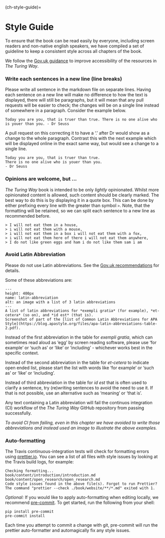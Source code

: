 (ch-style-guide)=
# Style Guide

To ensure that the book can be read easily by everyone, including screen readers and non-native english speakers, we have compiled a set of guideline to keep a consistent style across all chapters of the book.

We follow the [Gov.uk guidance](https://www.gov.uk/guidance/content-design/writing-for-gov-uk) to improve accessibility of the resources in _The Turing Way_.

### Write each sentences in a new line (line breaks)

Please write all sentence in the markdown file on separate lines.
Having each sentence on a new line will make no difference to how the text is displayed, there will still be paragraphs, but it will mean that any pull requests will be easier to check; the changes will be on a single line instead of somewhere in a paragraph.
Consider the example below.

 ```
Today you are you, that is truer than true. There is no one alive who is youer than you. - Dr Seuss
```

A pull request on this correcting it to have a ‘.’ after Dr would show as a change to the whole paragraph.
Contrast this with the next example which will be displayed online in the exact same way, but would see a change to a single line.

 ```
Today you are you, that is truer than true.
There is no one alive who is youer than you.
- Dr Seuss
```

### Opinions are welcome, but ...

_The Turing Way_ book is intended to be only *lightly* opinionated.
Whilst more opinionated content is allowed, such content should be clearly marked.
The best way to do this is by displaying it in a quote box.
This can be done by either prefixing every line with the greater than symbol `>`.
Note, that the formatting will be retained, so we can split each sentence to a new line as recommended before.

```
> I will not eat them in a house,
> i will not eat them with a mouse,
> i will not eat them in a box i will not eat them with a fox,
> i will not eat them here of there i will not eat them anywhere,
> I do not like green eggs and ham i do not like them sam i am
```

### Avoid Latin Abbreviation

Please do not use Latin abbreviations.
See the [Gov.uk recommendations](https://www.gov.uk/guidance/style-guide/a-to-z-of-gov-uk-style) for details.

Some of these abbreviations are:

```{figure} ../figures/latin-abbreviation.png
---
height: 400px
name: latin-abbreviation
alt: an image with a list of 3 latin abbreviations
---
A list of latin abbreviations for *exempli gratia* (for example), *et-cetera* (so on), and *id est* (that is).
Screenshot of part of the [list of Common Latin Abbreviations for APA Style](https://blog.apastyle.org/files/apa-latin-abbreviations-table-2.pdf).
```

Instead of the first abbreviation in the table for *exempli gratia*, which can sometimes read aloud as ‘egg’ by screen reading software, please use ‘for example’ or ‘such as’ or ‘like’ or ‘including’ - whichever works best in the specific context.

Instead of the second abbreviation in the table for *et-cetera* to indicate open ended list, please start the list with words like ‘for example’ or ‘such as’ or ‘like’ or ‘including’.

Instead of third abbreviation in the table for *id est* that is often used to clarify a sentence, try (re)writing sentences to avoid the need to use it.
If that is not possible, use an alternative such as ‘meaning’ or ‘that is’.

Any text containing a Latin abbreviation will fail the continuos integration (CI) workflow of the _The Turing Way_ GitHub repository from passing successfully.

*To avoid CI from failing, even in this chapter we have avoided to write those abbreviations and instead used an image to illustrate the above examples.*

### Auto-formatting

The Travis continuous-integration tests will check for formatting errors using [prettier.io](https://prettier.io). You can see a list of all files with style issues by looking at the Travis build logs, for example:

```
Checking formatting...
book/content/introduction/introduction.md
book/content/open_research/open_research.md
Code style issues found in the above file(s). Forgot to run Prettier?
The command "prettier --check ./book/website/**/*.md" exited with 1.
```

*Optional:* If you would like to apply auto-formatting when editing locally, we recommend [pre-commit](https://pre-commit.com/). To get started, run the following from your shell:

```
pip install pre-commit
pre-commit install
```

Each time you attempt to commit a change with git, pre-commit will run the prettier auto-formatter and automagically fix any style issues.
